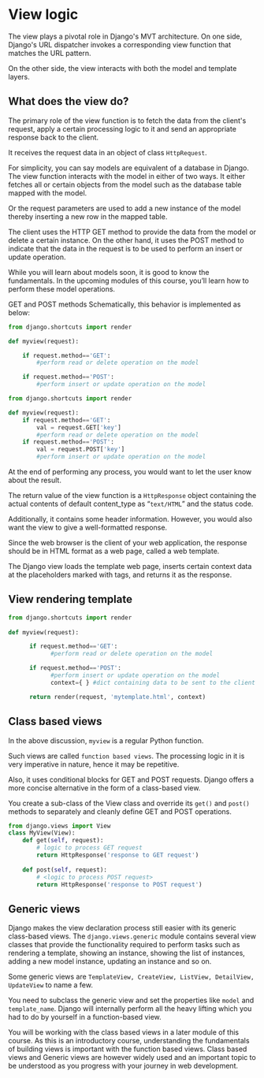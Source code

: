 # View logic
The view plays a pivotal role in Django's MVT architecture. On one side, Django's URL dispatcher invokes a corresponding view function that matches the URL pattern. 

On the other side, the view interacts with both the model and template layers.


## What does the view do?
The primary role of the view function is to fetch the data from the client's request, apply a certain processing logic to it and send an appropriate response back to the client. 

It receives the request data in an object of  class `HttpRequest`.

For simplicity, you can say models are equivalent of a database in Django. The view function interacts with the model in either of two ways. It either fetches all or certain objects from the model such as the database table mapped with the model. 

Or the request parameters are used to add a new instance of the model thereby inserting a new row in the mapped table.

The client uses the HTTP GET method to provide the data from the model or delete a certain instance. 
On the other hand, it uses the POST method to indicate that the data in the request is to be used to perform an insert or update operation. 

While you will learn about models soon, it is good to know the fundamentals. In the upcoming modules of this course, you’ll learn how to perform these model operations.

GET and POST methods 
Schematically, this behavior is implemented as below: 

```python
from django.shortcuts import render  

def myview(request):  

    if request.method=='GET':  
        #perform read or delete operation on the model  

    if request.method=='POST':  
        #perform insert or update operation on the model 
```

```python
from django.shortcuts import render     

def myview(request): 
    if request.method=='GET': 
        val = request.GET['key'] 
        #perform read or delete operation on the model 
    if request.method=='POST': 
        val = request.POST['key'] 
        #perform insert or update operation on the model 
```

At the end of performing any process, you would want to let the user know about the result. 

The return value of the view function is a `HttpResponse` object containing the actual contents of default content_type as “`text/HTML`” and the status code.   

Additionally, it contains some header information. However, you would also want the view to give a well-formatted response. 

Since the web browser is the client of your web application, the response should be in HTML format as a web page, called a web template. 

The Django view loads the template web page, inserts certain context data at the placeholders marked with tags, and returns it as the response.

## View rendering template

```python
from django.shortcuts import render
 
def myview(request):  

      if request.method=='GET':  
            #perform read or delete operation on the model  

      if request.method=='POST':  
            #perform insert or update operation on the model  
            context={ } #dict containing data to be sent to the client  

      return render(request, 'mytemplate.html', context) 
```

## Class based views
In the above discussion, `myview` is a regular Python function.

Such views are called `function based views`. The processing logic in it is very imperative in nature, hence it may be repetitive. 

Also, it uses conditional blocks for GET and POST requests. Django offers a more concise alternative in the form of a class-based view. 

You create a sub-class of the View class and override its `get()` and `post()` methods to separately and cleanly define GET and POST operations.


```python
from django.views import View 
class MyView(View): 
    def get(self, request): 
        # logic to process GET request
        return HttpResponse('response to GET request') 
 
    def post(self, request): 
        # <logic to process POST request> 
        return HttpResponse('response to POST request') 
```

## Generic views
Django makes the view declaration process still easier with its generic class-based views. The `django.views.generic` module contains several view classes that provide the functionality required to perform tasks such as rendering a template, showing an instance, showing the list of instances, adding a new model instance, updating an instance and so on. 

Some generic views are `TemplateView, CreateView, ListView, DetailView, UpdateView` to name a few.

You need to subclass the generic view and set the properties like `model` and `template_name`. Django will internally perform all the heavy lifting which you had to do by yourself in a function-based view.

You will be working with the class based views in a later module of this course. As this is an introductory course, understanding the fundamentals of building views is important with the function based views. Class based views and Generic views are however widely used and an important topic to be understood as you progress with your journey in web development. 